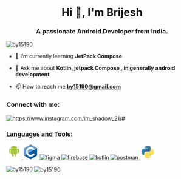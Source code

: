 <h1 align="center">Hi 👋, I'm Brijesh</h1>
<h3 align="center">A passionate Android Developer from India.</h3>

<p align="left"> <img src="https://komarev.com/ghpvc/?username=by15190&label=Profile%20views&color=0e75b6&style=flat" alt="by15190" /> </p>

- 🌱 I’m currently learning **JetPack Compose**

- 💬 Ask me about **Kotlin, jetpack Compose , in generally android development**

- 📫 How to reach me **by15190@gmail.com**

<h3 align="left">Connect with me:</h3>
<p align="left">
<a href="https://instagram.com/https://www.instagram.com/im_shadow_21/?igsh=mwx4ahhmawj0ajro#" target="blank"><img align="center" src="https://raw.githubusercontent.com/rahuldkjain/github-profile-readme-generator/master/src/images/icons/Social/instagram.svg" alt="https://www.instagram.com/im_shadow_21/#" height="30" width="40" /></a>
</p>

<h3 align="left">Languages and Tools:</h3>
<p align="left"> <a href="https://developer.android.com" target="_blank" rel="noreferrer"> <img src="https://raw.githubusercontent.com/devicons/devicon/master/icons/android/android-original-wordmark.svg" alt="android" width="40" height="40"/> </a> <a href="https://www.cprogramming.com/" target="_blank" rel="noreferrer"> <img src="https://raw.githubusercontent.com/devicons/devicon/master/icons/c/c-original.svg" alt="c" width="40" height="40"/> </a> <a href="https://www.figma.com/" target="_blank" rel="noreferrer"> <img src="https://www.vectorlogo.zone/logos/figma/figma-icon.svg" alt="figma" width="40" height="40"/> </a> <a href="https://firebase.google.com/" target="_blank" rel="noreferrer"> <img src="https://www.vectorlogo.zone/logos/firebase/firebase-icon.svg" alt="firebase" width="40" height="40"/> </a> <a href="https://kotlinlang.org" target="_blank" rel="noreferrer"> <img src="https://www.vectorlogo.zone/logos/kotlinlang/kotlinlang-icon.svg" alt="kotlin" width="40" height="40"/> </a> <a href="https://postman.com" target="_blank" rel="noreferrer"> <img src="https://www.vectorlogo.zone/logos/getpostman/getpostman-icon.svg" alt="postman" width="40" height="40"/> </a> <a href="https://www.python.org" target="_blank" rel="noreferrer"> <img src="https://raw.githubusercontent.com/devicons/devicon/master/icons/python/python-original.svg" alt="python" width="40" height="40"/> </a> </p>

<p><img align="left" src="https://github-readme-stats.vercel.app/api/top-langs?username=by15190&show_icons=true&locale=en&layout=compact" alt="by15190" /></p>

<p>&nbsp;<img align="center" src="https://github-readme-stats.vercel.app/api?username=by15190&show_icons=true&locale=en" alt="by15190" /></p>
